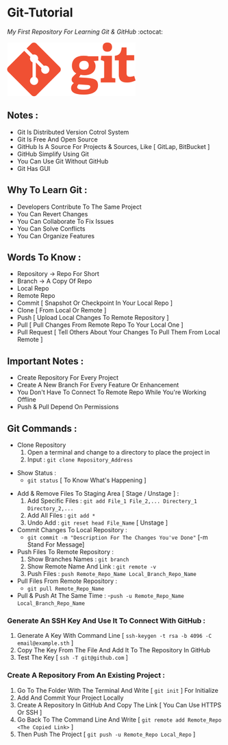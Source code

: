 # Git-Tutorial
_My First Repository For Learning Git &amp; GitHub_ :octocat:
<br /><br />
![Git Logo](images/git-logo.png)

## Notes :
* Git Is Distributed Version Cotrol System
* Git Is Free And Open Source
* GitHub Is A Source For Projects &amp; Sources, Like [ GitLap, BitBucket ]
* GitHub Simplify Using Git
* You Can Use Git Without GitHub
* Git Has GUI

## Why To Learn Git :
* Developers Contribute To The Same Project
* You Can Revert Changes
* You Can Collaborate To Fix Issues
* You Can Solve Conflicts
* You Can Organize Features

## Words To Know :
* Repository -> Repo For Short
* Branch -> A Copy Of Repo
* Local Repo
* Remote Repo
* Commit [ Snapshot Or Checkpoint In Your Local Repo ]
* Clone [ From Local Or Remote ]
* Push [ Upload Local Changes To Remote Repository ]
* Pull [ Pull Changes From Remote Repo To Your Local One ]
* Pull Request [ Tell Others About Your Changes To Pull Them From Local Remote ]

## Important Notes :
* Create Repository For Every Project
* Create A New Branch For Every Feature Or Enhancement
* You Don't Have To Connect To Remote Repo While You're Working Offline
* Push &amp; Pull Depend On Permissions

## Git Commands :
* Clone Repository
	1. Open a terminal and change to a directory to place the project in
	2. Input : ```git clone Repository_Address```
- Show Status :
	- ```git status``` [ To Know What's Happening ]
* Add &amp; Remove Files To Staging Area [ Stage / Unstage ] :
	1. Add Specific Files : ```git add File_1 File_2,... Directery_1 Directory_2,...```
	2. Add All Files : ```git add *```
	3. Undo Add : ```git reset head File_Name``` [ Unstage ]
* Commit Changes To Local Repository :
	- ```git commit -m "Description For The Changes You've Done"``` [-m Stand For Message]
* Push Files To Remote Repository :
	1. Show Branches Names : ```git branch```
	2. Show Remote Name And Link : ```git remote -v```
	3. Push Files : ```push Remote_Repo_Name Local_Branch_Repo_Name```
* Pull Files From Remote Repository :
	- ```git pull Remote_Repo_Name```
* Pull & Push At The Same Time :
	-```push -u Remote_Repo_Name Local_Branch_Repo_Name```

### Generate An SSH Key And Use It To Connect With GitHub :
1. Generate A Key With Command Line [ ```ssh-keygen -t rsa -b 4096 -C email@example.sth``` ]
2. Copy The Key From The File And Add It To The Repository In GitHub
3. Test The Key [ ```ssh -T git@github.com``` ]

### Create A Repository From An Existing Project :
1. Go To The Folder With The Terminal And Write [ ```git init``` ] For Initialize
2. Add And Commit Your Project Locally
3. Create A Repository In GitHub And Copy The Link [ You Can Use HTTPS Or SSH ]
4. Go Back To The Command Line And Write [ ```git remote add Remote_Repo <The Copied Link>``` ]
5. Then Push The Project [ ```git push -u Remote_Repo Local_Repo``` ]

